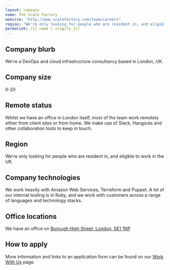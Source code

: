 ```yaml
---
layout: company
name: The Scale Factory
website: "http://www.scalefactory.com/team/careers"
region: "We're only looking for people who are resident in, and eligible to work in"
permalink: /{{ name | slugify }}/
---
```


## Company blurb

We're a DevOps and cloud infrastructure consultancy based in London, UK.

## Company size

0-20

## Remote status

Whilst we have an office in London itself, most of the team work remotely
either from client sites or from home. We make use of Slack, Hangouts and
other collaboration tools to keep in touch.

## Region

We're only looking for people who are resident in, and eligible to work in
the UK.

## Company technologies

We work heavily with Amazon Web Services, Terraform and Puppet.  A lot of
our internal tooling is in Ruby, and we work with customers across a range
of languages and technology stacks.

## Office locations

We have an office on [Borough High Street, London, SE1
1NP](https://www.google.co.uk/maps/place/The+Scale+Factory/@51.503708,-0.0933892,17z/data=!3m1!4b1!4m5!3m4!1s0x48760359ccd42b4b:0x6a97c8ef4c88c0a9!8m2!3d51.503708!4d-0.0912005)

## How to apply

More information and links to an application form can be found on our
[Work With Us](http://www.scalefactory.com/team/careers) page.